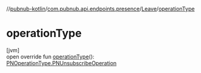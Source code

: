 //[pubnub-kotlin](../../../index.md)/[com.pubnub.api.endpoints.presence](../index.md)/[Leave](index.md)/[operationType](operation-type.md)

# operationType

[jvm]\
open override fun [operationType](operation-type.md)(): [PNOperationType.PNUnsubscribeOperation](../../com.pubnub.api.enums/-p-n-operation-type/-p-n-unsubscribe-operation/index.md)
